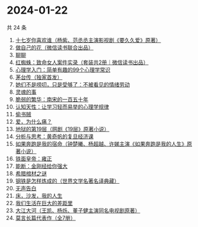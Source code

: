 # 2024-01-22

共 24 条

<!-- BEGIN WEREAD -->
<!-- 最后更新时间 2024-01-22 14:09:30 +0800 -->
1. [十七岁你喜欢谁（杨紫、范丞丞主演影视剧《要久久爱》原著）](https://weread.qq.com/web/bookDetail/d0132810813ab6842g019b74)
1. [做自己的花（微信读书联合出品）](https://weread.qq.com/web/bookDetail/6d532fa0813ab8562g019bca)
1. [聊聊](https://weread.qq.com/web/bookDetail/4d2322a0813ab8607g012cc1)
1. [红蜘蛛：致命女人案件实录（套装共2册｜微信读书出品）](https://weread.qq.com/web/bookDetail/ce4323c0813ab876ag014930)
1. [心理学入门：简单有趣的99个心理学常识](https://weread.qq.com/web/bookDetail/00b325b07159faf200b5d05)
1. [茅台传（独家首发）](https://weread.qq.com/web/bookDetail/48e329e0813ab875ag0188c9)
1. [她们不是唠叨，只是受够了：不被看见的情绪劳动](https://weread.qq.com/web/bookDetail/450321b0813ab81adg014a3f)
1. [灵魂的事](https://weread.qq.com/web/bookDetail/f39327e0813ab8671g010560)
1. [脆弱的繁华：南宋的一百五十年](https://weread.qq.com/web/bookDetail/1c532e90813ab7755g01453b)
1. [认知天性：让学习轻而易举的心理学规律](https://weread.qq.com/web/bookDetail/8a23249071691b8b8a28da3)
1. [偷书贼](https://weread.qq.com/web/bookDetail/45732970813ab6ff5g017766)
1. [爱，为什么痛？](https://weread.qq.com/web/bookDetail/ea932b90813ab84fbg011d0d)
1. [地狱的第19层（网剧《19层》原著小说）](https://weread.qq.com/web/bookDetail/2bd32ef05661392bde4f9c6)
1. [分析与思考：黄奇帆的复旦经济课](https://weread.qq.com/web/bookDetail/6d432b40720edac86d477b1)
1. [如果奔跑是我的宿命（钟楚曦、杨超越、许娣主演《如果奔跑是我的人生》原著小说）](https://weread.qq.com/web/bookDetail/06a32ed07219ac5f06a382b)
1. [铁面皇帝：雍正](https://weread.qq.com/web/bookDetail/8e232990813ab814bg019349)
1. [能断：金刚经给你强大](https://weread.qq.com/web/bookDetail/f6a32c5071ede7acf6a4996)
1. [希腊棺材之谜](https://weread.qq.com/web/bookDetail/2a632390813ab8730g01886c)
1. [钢铁是怎样炼成的（世界文学名著名译典藏）](https://weread.qq.com/web/bookDetail/5f432de07183b70e5f4e453)
1. [无声告白](https://weread.qq.com/web/bookDetail/19a322a05a125019af7f22e)
1. [床，沙发，我的人生](https://weread.qq.com/web/bookDetail/41632490813ab824eg015667)
1. [我们生活在巨大的差距里](https://weread.qq.com/web/bookDetail/286329405b40f728668c477)
1. [大江大河（王凯、杨烁、董子健主演同名电视剧原著）](https://weread.qq.com/web/bookDetail/92f32a305e03ce92f070017)
1. [莫言长篇代表作（全7册）](https://weread.qq.com/web/bookDetail/5e232ee0813ab86b5g0157cd)
<!-- END WEREAD -->